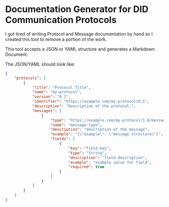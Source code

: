 Documentation Generator for DID Communication Protocols
=======================================================

I got tired of writing Protocol and Message documentation by hand so I created
this tool to remove a portion of the work.

This tool accepts a JSON or YAML structure and generates a Markdown Document.

The JSON/YAML should look like:
```json
{
	"protocols": [
		{
			"title": "Protocol Title",
			"name": "my-protocol",
			"version": "0.1",
			"identifier": "https://example.com/my-protocol/0.1",
			"description": "Description of the protocol.",
			"messages": [
				{
					"type": "https://example.com/my-protocol/1.0/message-type",
					"name": "message-type",
					"description": "description of the message",
					"example": "{\"example\": \"message structure\"}",
					"fields": [
						{
							"key": "field-key",
							"type": "String",
							"description": "field description",
							"example": "example value for field",
							"required": true
						}
					]
				}
			]
		}
	]
}
```
